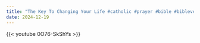 ```yaml
---
title: "The Key To Changing Your Life #catholic #prayer #bible #bibleverse #biblestudy #heaven #christian"
date: 2024-12-19
---
```


{{< youtube 0O76-SkShYs >}}
